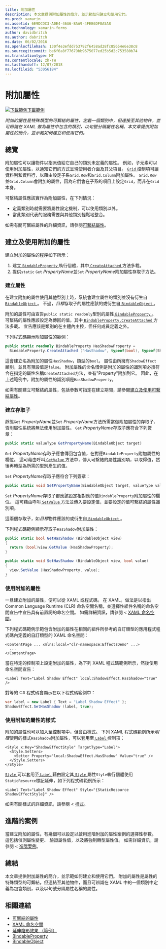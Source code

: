```yaml
---
title: 附加屬性
description: 本文章提供附加屬性的簡介，並示範如何建立和使用它們。
ms.prod: xamarin
ms.assetid: 6E9DCDC3-A0E4-46A6-BAA9-4FEB6DF8A5A8
ms.technology: xamarin-forms
author: davidbritch
ms.author: dabritch
ms.date: 06/02/2016
ms.openlocfilehash: 130f4e3efdd7b3792f6458ad28fc85654e6e38c8
ms.sourcegitcommit: be6f6a8f77679bb9675077ed25b5d2c753580b74
ms.translationtype: MT
ms.contentlocale: zh-TW
ms.lasthandoff: 12/07/2018
ms.locfileid: "53056184"
---
```

# <a name="attached-properties"></a>附加屬性

[![下載範例](~/media/shared/download.png)下載範例](https://developer.xamarin.com/samples/xamarin-forms/effects/shadoweffect/)

_附加的屬性是特殊類型的可繫結的屬性，定義一個類別中，但連接至其他物件，並可辨識在 XAML 做為屬性中包含的類別，以句號分隔屬性名稱。本文章提供附加屬性的簡介，並示範如何建立和使用它們。_

## <a name="overview"></a>總覽

附加屬性可以讓物件以指派值給它自己的類別未定義的屬性。 例如，子元素可以使用附加屬性，以通知它們的方式呈現使用者介面及其父項目。 [ `Grid` ](xref:Xamarin.Forms.Grid)控制項可讓資料列和資料行，以藉由設定子系`Grid.Row`和`Grid.Column`附加屬性。 `Grid.Row` 並`Grid.Column`會附加的屬性，因為它們會在子系的項目上設定`Grid`，而非在`Grid`本身。

可繫結屬性應該實作為附加屬性，在下列情況：

- 定義類別時就需要將屬性設定機制，可以使用類別以外。
- 當此類別代表的服務需要與其他類別輕鬆地整合。

如需有關可繫結屬性的詳細資訊，請參閱[可繫結屬性](~/xamarin-forms/xaml/bindable-properties.md)。

## <a name="creating-and-consuming-an-attached-property"></a>建立及使用附加的屬性

建立附加的屬性的程序如下所示：

1. 建立[ `BindableProperty` ](xref:Xamarin.Forms.BindableProperty)執行個體，其中[ `CreateAttached` ](xref:Xamarin.Forms.BindableProperty.CreateAttached*)方法多載。
1. 提供`static` `Get` *PropertyName*並`Set` *PropertyName*附加屬性存取子方法。

### <a name="creating-a-property"></a>建立屬性

在建立附加的屬性使用其他型別上時，系統會建立屬性的類別並沒有衍生自[ `BindableObject` ](xref:Xamarin.Forms.BindableObject)。 不過，*目標*存取子的屬性應該的或衍生自[ `BindableObject` ](xref:Xamarin.Forms.BindableObject)。

附加的屬性可由宣告`public static readonly`型別的屬性[ `BindableProperty` ](xref:Xamarin.Forms.BindableProperty)。 可繫結的屬性應該設定為傳回的值，其中[ `BindableProperty.CreateAttached` ](xref:Xamarin.Forms.BindableProperty.CreateAttached(System.String,System.Type,System.Type,System.Object,Xamarin.Forms.BindingMode,Xamarin.Forms.BindableProperty.ValidateValueDelegate,Xamarin.Forms.BindableProperty.BindingPropertyChangedDelegate,Xamarin.Forms.BindableProperty.BindingPropertyChangingDelegate,Xamarin.Forms.BindableProperty.CoerceValueDelegate,Xamarin.Forms.BindableProperty.CreateDefaultValueDelegate))方法多載。 宣告應該是類別的在主體內主控，但任何成員定義之外。

下列程式碼顯示附加屬性的範例：

```csharp
public static readonly BindableProperty HasShadowProperty =
  BindableProperty.CreateAttached ("HasShadow", typeof(bool), typeof(ShadowEffect), false);
```

這會建立名為附加的屬性`HasShadow`，類型的`bool`。 屬性由所擁有`ShadowEffect`類別，並具有預設值是`false`。 附加屬性的命名慣例是附加的屬性的識別項必須符合在指定的屬性名稱`CreateAttached`方法，並有"Property"附加到它。 因此，在上述範例中，附加的屬性的識別項是`HasShadowProperty`。

如需有關建立可繫結的屬性，包括參數可指定在建立期間，請參閱[建立及使用可繫結屬性](~/xamarin-forms/xaml/bindable-properties.md#consuming-bindable-property)。

### <a name="creating-accessors"></a>建立存取子

靜態`Get` *PropertyName*並`Set` *PropertyName*方法所需當做附加屬性的存取子，否則屬性系統將無法使用附加屬性。 `Get` *PropertyName*存取子應符合下列簽章：

```csharp
public static valueType GetPropertyName(BindableObject target)
```

`Get` *PropertyName*存取子應會傳回包含值，在對應`BindableProperty`附加屬性的欄位。 這可藉由呼叫[ `GetValue` ](xref:Xamarin.Forms.BindableObject.GetValue(Xamarin.Forms.BindableProperty))方法中，傳入可繫結的屬性識別項，以取得值，然後再轉型為所需的型別產生的值。

`Set` *PropertyName*存取子應符合下列簽章：

```csharp
public static void SetPropertyName(BindableObject target, valueType value)
```

`Set` *PropertyName*存取子都應該設定相對應的值`BindableProperty`附加屬性的欄位。 這可藉由呼叫[ `SetValue` ](xref:Xamarin.Forms.BindableObject.SetValue(Xamarin.Forms.BindableProperty,System.Object))方法並傳入要設定值，並要設定的值可繫結的屬性識別項。

這兩個存取子，如*目標*物件應該的或衍生自[ `BindableObject` ](xref:Xamarin.Forms.BindableObject)。

下列程式碼範例顯示存取子`HasShadow`附加屬性：

```csharp
public static bool GetHasShadow (BindableObject view)
{
  return (bool)view.GetValue (HasShadowProperty);
}

public static void SetHasShadow (BindableObject view, bool value)
{
  view.SetValue (HasShadowProperty, value);
}
```

### <a name="consuming-an-attached-property"></a>使用附加的屬性

一旦建立附加的屬性，便可以從 XAML 或程式碼。 在 XAML，做法是以指出 Common Language Runtime (CLR) 命名空間名稱，並選擇性組件名稱的命名空間宣告中宣告具有前置詞的命名空間。 如需詳細資訊，請參閱 < [XAML 命名空間](~/xamarin-forms/xaml/namespaces.md)。

下列程式碼範例示範包含附加的屬性在相同的組件所參考的自訂類型的應用程式程式碼內定義的自訂類型的 XAML 命名空間：

```xaml
<ContentPage ... xmlns:local="clr-namespace:EffectsDemo" ...>
  ...
</ContentPage>
```

當在特定的控制項上設定附加的屬性，為下列 XAML 程式碼範例所示，然後使用命名空間宣告：

```xaml
<Label Text="Label Shadow Effect" local:ShadowEffect.HasShadow="true" />
```

對等的 C# 程式碼會顯示在以下程式碼範例中：

```csharp
var label = new Label { Text = "Label Shadow Effect" };
ShadowEffect.SetHasShadow (label, true);
```

### <a name="consuming-an-attached-property-with-a-style"></a>使用附加的屬性的樣式

附加的屬性也可以加入至控制項中，但會由樣式。 下列 XAML 程式碼範例所示*明確*使用的樣式`HasShadow`附加屬性，可以套用至[ `Label` ](xref:Xamarin.Forms.Label)控制項：

```xaml
<Style x:Key="ShadowEffectStyle" TargetType="Label">
  <Style.Setters>
    <Setter Property="local:ShadowEffect.HasShadow" Value="true" />
  </Style.Setters>
</Style>
```

[ `Style` ](xref:Xamarin.Forms.Style)可以套用至[ `Label` ](xref:Xamarin.Forms.Label)藉由設定其[ `Style` ](xref:Xamarin.Forms.VisualElement.Style)屬性`Style`執行個體使用`StaticResource`標記延伸，如下列程式碼範例所示：

```xaml
<Label Text="Label Shadow Effect" Style="{StaticResource ShadowEffectStyle}" />
```

如需有關樣式的詳細資訊，請參閱 <<c0> [ 樣式](~/xamarin-forms/user-interface/styles/index.md)。

## <a name="advanced-scenarios"></a>進階的案例

當建立附加的屬性，有幾個可以設定以啟用進階附加的屬性案例的選擇性參數。 這包括偵測屬性變更、 驗證屬性值，以及將強制轉型屬性值。 如需詳細資訊，請參閱 <<c0> [ 進階案例](~/xamarin-forms/xaml/bindable-properties.md#advanced)。

## <a name="summary"></a>總結

本文章提供附加屬性的簡介，並示範如何建立和使用它們。 附加的屬性是屬性的特殊類型的可繫結，但連結至其他物件，而且可辨識在 XAML 中的一個類別中定義為包含類別，以及以句號分隔屬性名稱的屬性。


## <a name="related-links"></a>相關連結

- [可繫結的屬性](~/xamarin-forms/xaml/bindable-properties.md)
- [XAML 命名空間](~/xamarin-forms/xaml/namespaces.md)
- [延伸陰影效果 （範例）](https://developer.xamarin.com/samples/xamarin-forms/effects/shadoweffect/)
- [BindableProperty](xref:Xamarin.Forms.BindableProperty)
- [BindableObject](xref:Xamarin.Forms.BindableObject)
